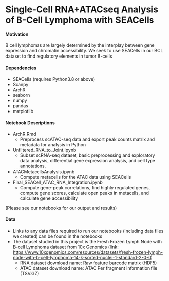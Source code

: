 # Single-Cell RNA+ATACseq Analysis of B-Cell Lymphoma with SEACells

#### Motivation
B cell lymphomas are largely determined by the interplay between gene expression and chromatin accessibility. We seek to use SEACells in our BCL dataset to find regulatory elements in tumor B-cells

#### Dependencies
* SEACells (requires Python3.8 or above)
* Scanpy
* ArchR
* seaborn
* numpy
* pandas
* matplotlib

#### Notebook Descriptions
* ArchR.Rmd
  - Preprocess scATAC-seq data and export peak counts matrix and metadata for analysis in Python
* Unfiltered_RNA_to_Joint.ipynb
  - Subset scRNA-seq dataset, basic preprocessing and exploratory data analysis, differential gene expression analysis, and cell type annotations.
* ATACMetacellsAnalysis.ipynb
  - Compute metacells for the ATAC data using SEACells
* Final_SEACell_ATAC_RNA_Integration.ipynb
  - Compute gene-peak correlations, find highly regulated genes, compute gene scores, calculate open peaks in metacells, and calculate gene accessibility

(Please see our notebooks for our output and results)

#### Data
* Links to any data files required to run our notebooks (including data files we created) can be found in the notebooks
* The dataset studied in this project is the Fresh Frozen Lymph Node with B-cell Lymphoma dataset from 10x Genomics (link: https://www.10xgenomics.com/resources/datasets/fresh-frozen-lymph-node-with-b-cell-lymphoma-14-k-sorted-nuclei-1-standard-2-0-0)
  - RNA dataset download name: Raw feature barcode matrix (HDF5)
  - ATAC dataset download name: ATAC Per fragment information file (TSV.GZ)
